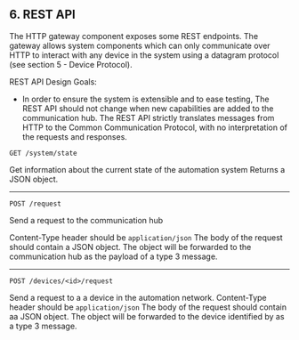 ## 6. REST API

The HTTP gateway component exposes some REST endpoints. The gateway allows system components
which can only communicate over HTTP to interact with any device in the system using a 
datagram protocol (see section 5 - Device Protocol). 

REST API Design Goals:

- In order to ensure the system is extensible and to ease testing, The REST API should not change
 when new capabilities are added to the communication hub. The REST API strictly translates 
 messages from HTTP to the Common Communication Protocol, with no interpretation of the requests
 and responses. 

`GET /system/state`

Get information about the current state of the automation system
Returns a JSON object.

---

`POST /request`

Send a request to the communication hub 

Content-Type header should be `application/json`
The body of the request should contain a JSON object. The object will be forwarded to the
communication hub as the payload of a type 3 message.

---

`POST /devices/<id>/request`

Send a request to a a device in the automation network.
Content-Type header should be `application/json`
The body of the request should contain aa JSON object. The object will be forwarded to the 
device identified by <id> as a type 3 message.

